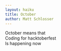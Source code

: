 ```yaml
---
layout: haiku
title: October
author: Matt Schlosser
---
```


October means that <br>
Coding for hacktoberfest <br>
Is happening now <br>
